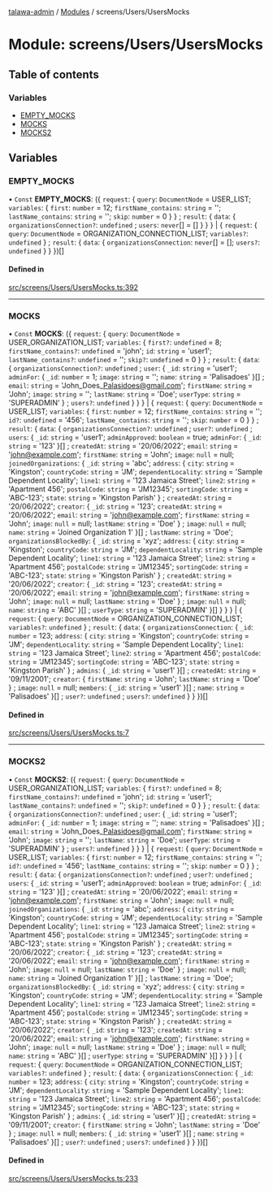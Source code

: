 [talawa-admin](../README.md) / [Modules](../modules.md) / screens/Users/UsersMocks

# Module: screens/Users/UsersMocks

## Table of contents

### Variables

- [EMPTY\_MOCKS](screens_Users_UsersMocks.md#empty_mocks)
- [MOCKS](screens_Users_UsersMocks.md#mocks)
- [MOCKS2](screens_Users_UsersMocks.md#mocks2)

## Variables

### EMPTY\_MOCKS

• `Const` **EMPTY\_MOCKS**: (\{ `request`: \{ `query`: `DocumentNode` = USER\_LIST; `variables`: \{ `first`: `number` = 12; `firstName_contains`: `string` = ''; `lastName_contains`: `string` = ''; `skip`: `number` = 0 \}  \} ; `result`: \{ `data`: \{ `organizationsConnection?`: `undefined` ; `users`: `never`[] = [] \}  \}  \} \| \{ `request`: \{ `query`: `DocumentNode` = ORGANIZATION\_CONNECTION\_LIST; `variables?`: `undefined`  \} ; `result`: \{ `data`: \{ `organizationsConnection`: `never`[] = []; `users?`: `undefined`  \}  \}  \})[]

#### Defined in

[src/screens/Users/UsersMocks.ts:392](https://github.com/Sauradip07/talawa-admin/blob/504276e/src/screens/Users/UsersMocks.ts#L392)

___

### MOCKS

• `Const` **MOCKS**: (\{ `request`: \{ `query`: `DocumentNode` = USER\_ORGANIZATION\_LIST; `variables`: \{ `first?`: `undefined` = 8; `firstName_contains?`: `undefined` = 'john'; `id`: `string` = 'user1'; `lastName_contains?`: `undefined` = ''; `skip?`: `undefined` = 0 \}  \} ; `result`: \{ `data`: \{ `organizationsConnection?`: `undefined` ; `user`: \{ `_id`: `string` = 'user1'; `adminFor`: \{ `_id`: `number` = 1; `image`: `string` = ''; `name`: `string` = 'Palisadoes' \}[] ; `email`: `string` = 'John\_Does\_Palasidoes@gmail.com'; `firstName`: `string` = 'John'; `image`: `string` = ''; `lastName`: `string` = 'Doe'; `userType`: `string` = 'SUPERADMIN' \} ; `users?`: `undefined`  \}  \}  \} \| \{ `request`: \{ `query`: `DocumentNode` = USER\_LIST; `variables`: \{ `first`: `number` = 12; `firstName_contains`: `string` = ''; `id?`: `undefined` = '456'; `lastName_contains`: `string` = ''; `skip`: `number` = 0 \}  \} ; `result`: \{ `data`: \{ `organizationsConnection?`: `undefined` ; `user?`: `undefined` ; `users`: \{ `_id`: `string` = 'user1'; `adminApproved`: `boolean` = true; `adminFor`: \{ `_id`: `string` = '123' \}[] ; `createdAt`: `string` = '20/06/2022'; `email`: `string` = 'john@example.com'; `firstName`: `string` = 'John'; `image`: ``null`` = null; `joinedOrganizations`: \{ `_id`: `string` = 'abc'; `address`: \{ `city`: `string` = 'Kingston'; `countryCode`: `string` = 'JM'; `dependentLocality`: `string` = 'Sample Dependent Locality'; `line1`: `string` = '123 Jamaica Street'; `line2`: `string` = 'Apartment 456'; `postalCode`: `string` = 'JM12345'; `sortingCode`: `string` = 'ABC-123'; `state`: `string` = 'Kingston Parish' \} ; `createdAt`: `string` = '20/06/2022'; `creator`: \{ `_id`: `string` = '123'; `createdAt`: `string` = '20/06/2022'; `email`: `string` = 'john@example.com'; `firstName`: `string` = 'John'; `image`: ``null`` = null; `lastName`: `string` = 'Doe' \} ; `image`: ``null`` = null; `name`: `string` = 'Joined Organization 1' \}[] ; `lastName`: `string` = 'Doe'; `organizationsBlockedBy`: \{ `_id`: `string` = 'xyz'; `address`: \{ `city`: `string` = 'Kingston'; `countryCode`: `string` = 'JM'; `dependentLocality`: `string` = 'Sample Dependent Locality'; `line1`: `string` = '123 Jamaica Street'; `line2`: `string` = 'Apartment 456'; `postalCode`: `string` = 'JM12345'; `sortingCode`: `string` = 'ABC-123'; `state`: `string` = 'Kingston Parish' \} ; `createdAt`: `string` = '20/06/2022'; `creator`: \{ `_id`: `string` = '123'; `createdAt`: `string` = '20/06/2022'; `email`: `string` = 'john@example.com'; `firstName`: `string` = 'John'; `image`: ``null`` = null; `lastName`: `string` = 'Doe' \} ; `image`: ``null`` = null; `name`: `string` = 'ABC' \}[] ; `userType`: `string` = 'SUPERADMIN' \}[]  \}  \}  \} \| \{ `request`: \{ `query`: `DocumentNode` = ORGANIZATION\_CONNECTION\_LIST; `variables?`: `undefined`  \} ; `result`: \{ `data`: \{ `organizationsConnection`: \{ `_id`: `number` = 123; `address`: \{ `city`: `string` = 'Kingston'; `countryCode`: `string` = 'JM'; `dependentLocality`: `string` = 'Sample Dependent Locality'; `line1`: `string` = '123 Jamaica Street'; `line2`: `string` = 'Apartment 456'; `postalCode`: `string` = 'JM12345'; `sortingCode`: `string` = 'ABC-123'; `state`: `string` = 'Kingston Parish' \} ; `admins`: \{ `_id`: `string` = 'user1' \}[] ; `createdAt`: `string` = '09/11/2001'; `creator`: \{ `firstName`: `string` = 'John'; `lastName`: `string` = 'Doe' \} ; `image`: ``null`` = null; `members`: \{ `_id`: `string` = 'user1' \}[] ; `name`: `string` = 'Palisadoes' \}[] ; `user?`: `undefined` ; `users?`: `undefined`  \}  \}  \})[]

#### Defined in

[src/screens/Users/UsersMocks.ts:7](https://github.com/Sauradip07/talawa-admin/blob/504276e/src/screens/Users/UsersMocks.ts#L7)

___

### MOCKS2

• `Const` **MOCKS2**: (\{ `request`: \{ `query`: `DocumentNode` = USER\_ORGANIZATION\_LIST; `variables`: \{ `first?`: `undefined` = 8; `firstName_contains?`: `undefined` = 'john'; `id`: `string` = 'user1'; `lastName_contains?`: `undefined` = ''; `skip?`: `undefined` = 0 \}  \} ; `result`: \{ `data`: \{ `organizationsConnection?`: `undefined` ; `user`: \{ `_id`: `string` = 'user1'; `adminFor`: \{ `_id`: `number` = 1; `image`: `string` = ''; `name`: `string` = 'Palisadoes' \}[] ; `email`: `string` = 'John\_Does\_Palasidoes@gmail.com'; `firstName`: `string` = 'John'; `image`: `string` = ''; `lastName`: `string` = 'Doe'; `userType`: `string` = 'SUPERADMIN' \} ; `users?`: `undefined`  \}  \}  \} \| \{ `request`: \{ `query`: `DocumentNode` = USER\_LIST; `variables`: \{ `first`: `number` = 12; `firstName_contains`: `string` = ''; `id?`: `undefined` = '456'; `lastName_contains`: `string` = ''; `skip`: `number` = 0 \}  \} ; `result`: \{ `data`: \{ `organizationsConnection?`: `undefined` ; `user?`: `undefined` ; `users`: \{ `_id`: `string` = 'user1'; `adminApproved`: `boolean` = true; `adminFor`: \{ `_id`: `string` = '123' \}[] ; `createdAt`: `string` = '20/06/2022'; `email`: `string` = 'john@example.com'; `firstName`: `string` = 'John'; `image`: ``null`` = null; `joinedOrganizations`: \{ `_id`: `string` = 'abc'; `address`: \{ `city`: `string` = 'Kingston'; `countryCode`: `string` = 'JM'; `dependentLocality`: `string` = 'Sample Dependent Locality'; `line1`: `string` = '123 Jamaica Street'; `line2`: `string` = 'Apartment 456'; `postalCode`: `string` = 'JM12345'; `sortingCode`: `string` = 'ABC-123'; `state`: `string` = 'Kingston Parish' \} ; `createdAt`: `string` = '20/06/2022'; `creator`: \{ `_id`: `string` = '123'; `createdAt`: `string` = '20/06/2022'; `email`: `string` = 'john@example.com'; `firstName`: `string` = 'John'; `image`: ``null`` = null; `lastName`: `string` = 'Doe' \} ; `image`: ``null`` = null; `name`: `string` = 'Joined Organization 1' \}[] ; `lastName`: `string` = 'Doe'; `organizationsBlockedBy`: \{ `_id`: `string` = 'xyz'; `address`: \{ `city`: `string` = 'Kingston'; `countryCode`: `string` = 'JM'; `dependentLocality`: `string` = 'Sample Dependent Locality'; `line1`: `string` = '123 Jamaica Street'; `line2`: `string` = 'Apartment 456'; `postalCode`: `string` = 'JM12345'; `sortingCode`: `string` = 'ABC-123'; `state`: `string` = 'Kingston Parish' \} ; `createdAt`: `string` = '20/06/2022'; `creator`: \{ `_id`: `string` = '123'; `createdAt`: `string` = '20/06/2022'; `email`: `string` = 'john@example.com'; `firstName`: `string` = 'John'; `image`: ``null`` = null; `lastName`: `string` = 'Doe' \} ; `image`: ``null`` = null; `name`: `string` = 'ABC' \}[] ; `userType`: `string` = 'SUPERADMIN' \}[]  \}  \}  \} \| \{ `request`: \{ `query`: `DocumentNode` = ORGANIZATION\_CONNECTION\_LIST; `variables?`: `undefined`  \} ; `result`: \{ `data`: \{ `organizationsConnection`: \{ `_id`: `number` = 123; `address`: \{ `city`: `string` = 'Kingston'; `countryCode`: `string` = 'JM'; `dependentLocality`: `string` = 'Sample Dependent Locality'; `line1`: `string` = '123 Jamaica Street'; `line2`: `string` = 'Apartment 456'; `postalCode`: `string` = 'JM12345'; `sortingCode`: `string` = 'ABC-123'; `state`: `string` = 'Kingston Parish' \} ; `admins`: \{ `_id`: `string` = 'user1' \}[] ; `createdAt`: `string` = '09/11/2001'; `creator`: \{ `firstName`: `string` = 'John'; `lastName`: `string` = 'Doe' \} ; `image`: ``null`` = null; `members`: \{ `_id`: `string` = 'user1' \}[] ; `name`: `string` = 'Palisadoes' \}[] ; `user?`: `undefined` ; `users?`: `undefined`  \}  \}  \})[]

#### Defined in

[src/screens/Users/UsersMocks.ts:233](https://github.com/Sauradip07/talawa-admin/blob/504276e/src/screens/Users/UsersMocks.ts#L233)

